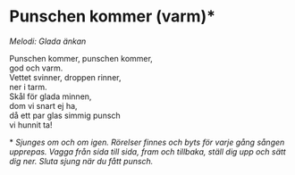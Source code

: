 # Punschen kommer (varm)\*

_Melodi: Glada änkan_

Punschen kommer, punschen kommer,  
god och varm.  
Vettet svinner, droppen rinner,  
ner i tarm.  
Skål för glada minnen,  
dom vi snart ej ha,  
då ett par glas simmig punsch  
vi hunnit ta!

\* _Sjunges om och om igen. Rörelser finnes och byts för varje gång sången upprepas. Vagga från sida till sida, fram och tillbaka, ställ dig upp och sätt dig ner. Sluta sjung när du fått punsch._
